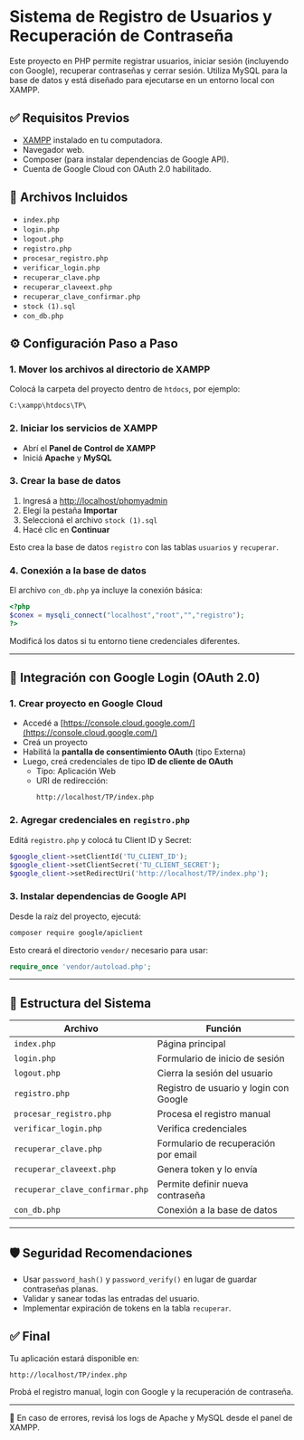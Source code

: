 # Sistema de Registro de Usuarios y Recuperación de Contraseña

Este proyecto en PHP permite registrar usuarios, iniciar sesión (incluyendo con Google), recuperar contraseñas y cerrar sesión. Utiliza MySQL para la base de datos y está diseñado para ejecutarse en un entorno local con XAMPP.

## ✅ Requisitos Previos

- [XAMPP](https://www.apachefriends.org/) instalado en tu computadora.
- Navegador web.
- Composer (para instalar dependencias de Google API).
- Cuenta de Google Cloud con OAuth 2.0 habilitado.

## 📁 Archivos Incluidos

- `index.php`
- `login.php`
- `logout.php`
- `registro.php`
- `procesar_registro.php`
- `verificar_login.php`
- `recuperar_clave.php`
- `recuperar_claveext.php`
- `recuperar_clave_confirmar.php`
- `stock (1).sql`
- `con_db.php`

## ⚙️ Configuración Paso a Paso

### 1. Mover los archivos al directorio de XAMPP

Colocá la carpeta del proyecto dentro de `htdocs`, por ejemplo:

```
C:\xampp\htdocs\TP\
```

### 2. Iniciar los servicios de XAMPP

- Abrí el **Panel de Control de XAMPP**
- Iniciá **Apache** y **MySQL**

### 3. Crear la base de datos

1. Ingresá a [http://localhost/phpmyadmin](http://localhost/phpmyadmin)
2. Elegí la pestaña **Importar**
3. Seleccioná el archivo `stock (1).sql`
4. Hacé clic en **Continuar**

Esto crea la base de datos `registro` con las tablas `usuarios` y `recuperar`.

### 4. Conexión a la base de datos

El archivo `con_db.php` ya incluye la conexión básica:

```php
<?php
$conex = mysqli_connect("localhost","root","","registro"); 
?>
```

Modificá los datos si tu entorno tiene credenciales diferentes.

---

## 🔐 Integración con Google Login (OAuth 2.0)

### 1. Crear proyecto en Google Cloud

- Accedé a [https://console.cloud.google.com/](https://console.cloud.google.com/)
- Creá un proyecto
- Habilitá la **pantalla de consentimiento OAuth** (tipo Externa)
- Luego, creá credenciales de tipo **ID de cliente de OAuth**
  - Tipo: Aplicación Web
  - URI de redirección:
    ```
    http://localhost/TP/index.php
    ```

### 2. Agregar credenciales en `registro.php`

Editá `registro.php` y colocá tu Client ID y Secret:

```php
$google_client->setClientId('TU_CLIENT_ID');
$google_client->setClientSecret('TU_CLIENT_SECRET');
$google_client->setRedirectUri('http://localhost/TP/index.php');
```

### 3. Instalar dependencias de Google API

Desde la raíz del proyecto, ejecutá:

```bash
composer require google/apiclient
```

Esto creará el directorio `vendor/` necesario para usar:

```php
require_once 'vendor/autoload.php';
```

---

## 🧱 Estructura del Sistema

| Archivo                        | Función                                     |
|-------------------------------|---------------------------------------------|
| `index.php`                   | Página principal                            |
| `login.php`                   | Formulario de inicio de sesión              |
| `logout.php`                  | Cierra la sesión del usuario                |
| `registro.php`                | Registro de usuario y login con Google      |
| `procesar_registro.php`       | Procesa el registro manual                  |
| `verificar_login.php`         | Verifica credenciales                       |
| `recuperar_clave.php`         | Formulario de recuperación por email        |
| `recuperar_claveext.php`      | Genera token y lo envía                     |
| `recuperar_clave_confirmar.php` | Permite definir nueva contraseña         |
| `con_db.php`                  | Conexión a la base de datos                 |

---

## 🛡️ Seguridad Recomendaciones

- Usar `password_hash()` y `password_verify()` en lugar de guardar contraseñas planas.
- Validar y sanear todas las entradas del usuario.
- Implementar expiración de tokens en la tabla `recuperar`.

## ✅ Final

Tu aplicación estará disponible en:

```
http://localhost/TP/index.php
```

Probá el registro manual, login con Google y la recuperación de contraseña.

---

📧 En caso de errores, revisá los logs de Apache y MySQL desde el panel de XAMPP.

